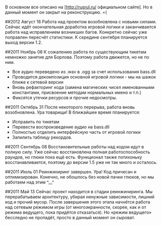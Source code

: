 В основном все описано на [http://rusrul.ru/ официальном сайте]. Но в данный момент он закрыт на реконструкцию. =(##2012 Август 16Работа над проектом возобновлена с новыми силами. Сейчас идёт окончательная доработка игровой логики и заканчивается работа над исправлением возникших багов. Конкретно сейчас уже поправлен пересчёт статистики.К середине сентября планируется выход версии 1.2.##2011 Ноябрь 08К сожалению работа по существующим тикетам немножко занятие для Борлова. Поэтому работа движется, но не по ним.  * Все аудио переведено из .wav в .ogg за счет использования bass.dll  * Проводится декомпозиция основной игровой логики - мы на шажок ближе к сетевой версии  * Вновь рефакторинг кода (замена магических чисел именованными константами, присвоение методам нормальных имено и т.п.)  * Фиксятся утечки ресурсов и прочие недосмотры.##2011 Октябрь 31После некоторого перерыва, работа вновь возобновлена. Ура товарищи!В ближайшее время планируется:  * Исправить по тикетам  * Перевести воспроизведение аудио на bass.dll  * Полностью отделить интерфейсную часть от игровой логики  * Запилить таблицу рекордов.##2011 Сентябрь 08Восстановительные работы над кодом идут в полную силу. Уже сейчас восстановлена полная работоспособность раундов, но глюки пока ещё есть.Функционал также потихоньку восстанавливается, поэтому до версии 1.5 уже не так много и осталось.##2011 Июль 01Реинжиниринг завершен. Ура! Код причесан и оптимизирован. Конечно, не обошлось без новой пачки глюков, но мы работаем над этим ^__^##2011 Май 13Сейчас проект находится в стадии реинжиниринга. Мы перерабатываем архитектуру, убирая ненужные зависимости, лишний код и прочий мусор.После завершения этого этапа начнётся работа над сетевым режимом игры (от многоэкранности, скорее, как и от режима ведущего, пока придётся отказаться). Но «режим ведущего» бесследно не пропадёт, просто в данный момент он сыроват.